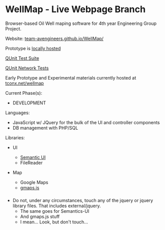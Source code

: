 WellMap - Live Webpage Branch
=======

Browser-based Oil Well maping software for 4th year Engineering Group Project.

Website: [team-avengineers.github.io/WellMap/](http://team-avengineers.github.io/WellMap/)

Prototype is [locally hosted](http://team-avengineers.github.io/WellMap/well_map.html)

[QUnit Test Suite](http://team-avengineers.github.io/WellMap/qunit)

[QUnit Network Tests](http://team-avengineers.github.io/WellMap/qunit/network_tests.html)

Early Prototype and Experimental materials currently hosted at [tconx.net/wellmap](http://tconx.net/wellmap/)

Current Phase(s):
* DEVELOPMENT


Languages:

* JavaScript w/ JQuery for the bulk of the UI and controller components
* DB management with PHP/SQL

Libraries:

* UI
	* [Semantic UI](https://github.com/Semantic-Org/Semantic-UI)
	* FileReader

* Map
	* Google Maps	
	* [gmaps.js](https://github.com/hpneo/gmaps)

### <style color="#ff0000">DO NOT</style>

* Do not, under any circumstances, touch any of the jquery or jquery library files.  That includes external/jquery.
  * The same goes for Semantics-UI
  * And gmaps.js stuff
  * I mean...  Look, but don't touch...
